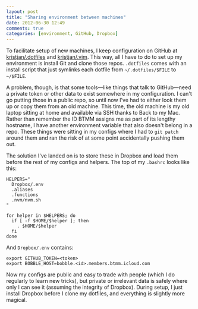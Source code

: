 ```yaml
---
layout: post
title: "Sharing environment between machines"
date: 2012-06-30 12:49
comments: true
categories: [environment, GitHub, Dropbox]
---
```

To facilitate setup of new machines, I keep configuration on GitHub at
[kristjan/.dotfiles](https://github.com/kristjan/.dotfiles) and
[kristjan/.vim](https://github.com/kristjan/.vim). This way, all I have to do to
set up my environment is install Git and clone those repos. `.dotfiles` comes
with an install script that just symlinks each dotfile from `~/.dotfiles/$FILE`
to `~/$FILE`.

A problem, though, is that some tools&mdash;like things that talk to
GitHub&mdash;need a private token or other data to exist somewhere in my
configuration. I can't go putting those in a public repo, so until now I've had
to either look them up or copy them from an old machine. This time, the old
machine is my old laptop sitting at home and available via SSH thanks to Back to
my Mac. Rather than remember the ID BTMM assigns me as part of its lengthy
hostname, I have another environment variable that also doesn't belong in a
repo. These things were sitting in my configs where I had to `git patch` around
them and ran the risk of at some point accidentally pushing them out.

The solution I've landed on is to store these in Dropbox and load them before
the rest of my configs and helpers. The top of my `.bashrc` looks like this:

```
HELPERS="
  Dropbox/.env
  .aliases
  .functions
  .nvm/nvm.sh
"

for helper in $HELPERS; do
  if [ -f $HOME/$helper ]; then
    . $HOME/$helper
  fi
done
```

And `Dropbox/.env` contains:


```
export GITHUB_TOKEN=<token>
export BOBBLE_HOST=bobble.<id>.members.btmm.icloud.com
```

Now my configs are public and easy to trade with people (which I do regularly to
learn new tricks), but private or irrelevant data is safely where only I can see
it (assuming the integrity of Dropbox). During setup, I just install Dropbox
before I clone my dotfiles, and everything is slightly more magical.
